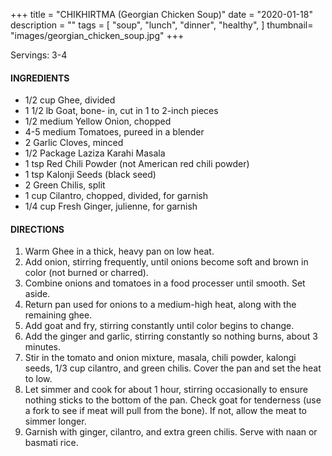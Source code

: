 +++
title = "CHIKHIRTMA (Georgian Chicken Soup)"
date = "2020-01-18"
description = ""
tags = [
    "soup",
    "lunch",
    "dinner",
    "healthy",
]
thumbnail= "images/georgian_chicken_soup.jpg"
+++

Servings: 3-4 <!--more-->

#### INGREDIENTS 
* 1/2 cup Ghee, divided
* 1 1/2 lb Goat, bone- in, cut in 1 to 2-inch pieces
* 1/2 medium Yellow Onion, chopped
* 4-5 medium Tomatoes, pureed in a blender
* 2 Garlic Cloves, minced
* 1/2 Package Laziza Karahi Masala 
* 1 tsp Red Chili Powder (not American red chili powder) 
* 1 tsp Kalonji Seeds (black seed)
* 2 Green Chilis, split
* 1 cup Cilantro, chopped, divided, for garnish 
* 1/4 cup Fresh Ginger, julienne, for garnish

#### DIRECTIONS 

1. Warm Ghee in a thick, heavy pan on low heat. 
2. Add onion, stirring frequently, until onions become soft and brown in color (not burned or charred). 
3. Combine onions and tomatoes in a food processer until smooth. Set aside. 
4. Return pan used for onions to a medium-high heat, along with the remaining ghee. 
5. Add goat and fry, stirring constantly until color begins to change.
6. Add the ginger and garlic, stirring constantly so nothing burns, about 3 minutes.
7. Stir in the tomato and onion mixture, masala, chili powder, kalongi seeds, 1/3 cup cilantro, and green chilis. Cover the pan and set the heat to low.  
8. Let simmer and cook for about 1 hour, stirring occasionally to ensure nothing sticks to the bottom of the pan. Check goat for tenderness (use a fork to see if meat will pull from the bone). If not, allow the meat to simmer longer.  
9. Garnish with ginger, cilantro, and extra green chilis. Serve with naan or basmati rice. 
